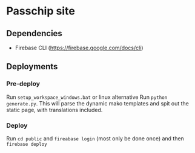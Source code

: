 # Passchip site

## Dependencies

- Firebase CLI (https://firebase.google.com/docs/cli)

## Deployments

### Pre-deploy

Run `setup_workspace_windows.bat` or linux alternative
Run `python generate.py`. This will parse the dynamic mako templates and spit out the static page, with translations included.

### Deploy

Run `cd public` and `fireabase login` (most only be done once) and then `firebase deploy`
